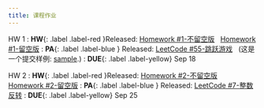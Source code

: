 ```yaml
---
title: 课程作业
---
```


HW 1
:  **HW**{: .label .label-red }Released: [Homework #1-不留空版](https://basics.sjtu.edu.cn/~yangqizhe/pdf/algo2024w/homework/Algo-hw1-noblank.pdf) &nbsp; [Homework #1-留空版](https://basics.sjtu.edu.cn/~yangqizhe/pdf/algo2024w/homework/Algo-hw1-blank.pdf)
:  **PA**{: .label .label-blue } Released: [LeetCode #55-跳跃游戏](https://leetcode.cn/problems/jump-game/) &nbsp; (这是一个提交样例: [sample](https://basics.sjtu.edu.cn/~yangqizhe/pdf/algo2023w/homework/sample.pdf).)
:  **DUE**{: .label .label-yellow} Sep 18

HW 2
:  **HW**{: .label .label-red }Released: [Homework #2-不留空版](https://basics.sjtu.edu.cn/~yangqizhe/pdf/algo2024w/homework/Algo-hw2-noblank.pdf) &nbsp; [Homework #2-留空版](https://basics.sjtu.edu.cn/~yangqizhe/pdf/algo2024w/homework/Algo-hw2-blank.pdf)
:  **PA**{: .label .label-blue } Released: [LeetCode #7-整数反转](https://leetcode.cn/problems/reverse-integer/) 
:  **DUE**{: .label .label-yellow} Sep 25

